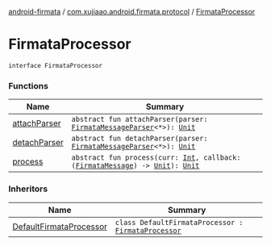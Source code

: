 [android-firmata](../../index.md) / [com.xujiaao.android.firmata.protocol](../index.md) / [FirmataProcessor](./index.md)

# FirmataProcessor

`interface FirmataProcessor`

### Functions

| Name | Summary |
|---|---|
| [attachParser](attach-parser.md) | `abstract fun attachParser(parser: `[`FirmataMessageParser`](../-firmata-message-parser/index.md)`<*>): `[`Unit`](https://kotlinlang.org/api/latest/jvm/stdlib/kotlin/-unit/index.html) |
| [detachParser](detach-parser.md) | `abstract fun detachParser(parser: `[`FirmataMessageParser`](../-firmata-message-parser/index.md)`<*>): `[`Unit`](https://kotlinlang.org/api/latest/jvm/stdlib/kotlin/-unit/index.html) |
| [process](process.md) | `abstract fun process(curr: `[`Int`](https://kotlinlang.org/api/latest/jvm/stdlib/kotlin/-int/index.html)`, callback: (`[`FirmataMessage`](../-firmata-message.md)`) -> `[`Unit`](https://kotlinlang.org/api/latest/jvm/stdlib/kotlin/-unit/index.html)`): `[`Unit`](https://kotlinlang.org/api/latest/jvm/stdlib/kotlin/-unit/index.html) |

### Inheritors

| Name | Summary |
|---|---|
| [DefaultFirmataProcessor](../-default-firmata-processor/index.md) | `class DefaultFirmataProcessor : `[`FirmataProcessor`](./index.md) |

